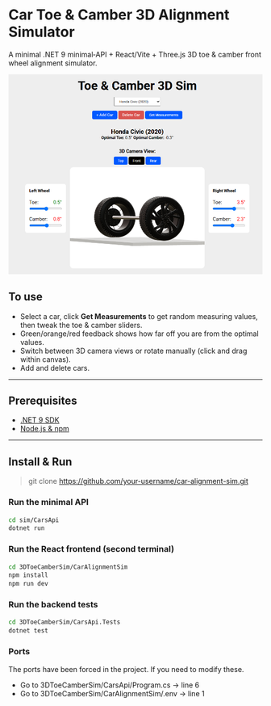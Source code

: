 # Car Toe & Camber 3D Alignment Simulator

A minimal .NET 9 minimal‐API + React/Vite + Three.js 3D toe & camber front wheel alignment simulator.

![App Screenshot](assets/image.png)

## To use

- Select a car, click **Get Measurements** to get random measuring values, then tweak the toe & camber sliders.
- Green/orange/red feedback shows how far off you are from the optimal values.
- Switch between 3D camera views or rotate manually (click and drag within canvas).
- Add and delete cars.

---

## Prerequisites

- [.NET 9 SDK](https://dotnet.microsoft.com/download)
- [Node.js & npm](https://nodejs.org)

---

## Install & Run

> git clone <https://github.com/your-username/car-alignment-sim.git>

### Run the minimal API

```bash
cd sim/CarsApi
dotnet run
```

### Run the React frontend (second terminal)

```bash
cd 3DToeCamberSim/CarAlignmentSim
npm install
npm run dev
```

### Run the backend tests

```bash
cd 3DToeCamberSim/CarsApi.Tests
dotnet test
```

### Ports

The ports have been forced in the project. If you need to modify these.

- Go to 3DToeCamberSim/CarsApi/Program.cs → line 6
- Go to 3DToeCamberSim/CarAlignmentSim/.env → line 1

